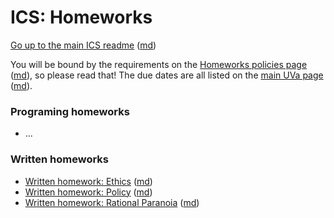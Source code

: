ICS: Homeworks
==============

[Go up to the main ICS readme](../readme.html) ([md](../readme.md))

You will be bound by the requirements on the [Homeworks policies page](../uva/hw-policies.html) ([md](../uva/hw-policies.md)), so please read that!  The due dates are all listed on the [main UVa page](../uva/index.html) ([md](../uva/index.md)).


### Programing homeworks

- ...


### Written homeworks

- [Written homework: Ethics](hw-ethics.html) ([md](hw-ethics.html))
- [Written homework: Policy](hw-policy.html) ([md](hw-policy.html))
- [Written homework: Rational Paranoia](hw-paranoia.html) ([md](hw-paranoia.html))
